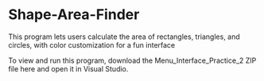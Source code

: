 # Shape-Area-Finder
This program lets users calculate the area of rectangles, triangles, and circles, with color customization for a fun interface

To view and run this program, download the Menu_Interface_Practice_2 ZIP file here and open it in Visual Studio.

